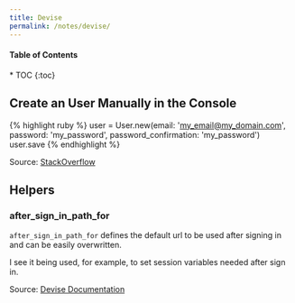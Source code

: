 ```yaml
---
title: Devise
permalink: /notes/devise/
---
```


<h4>Table of Contents</h4>
* TOC
{:toc}

## Create an User Manually in the Console

{% highlight ruby %}
user = User.new(email: 'my_email@my_domain.com', password: 'my_password', password_confirmation: 'my_password')
user.save
{% endhighlight %}

Source: [StackOverflow](https://stackoverflow.com/questions/4660565/how-to-manually-create-a-new-user-and-user-session-in-devise)

## Helpers

### after_sign_in_path_for

`after_sign_in_path_for` defines the default url to be used after signing in and can be easily overwritten.

I see it being used, for example, to set session variables needed after sign in.

Source: [Devise Documentation](http://www.rubydoc.info/github/plataformatec/devise/Devise/Controllers/Helpers:after_sign_in_path_for)
